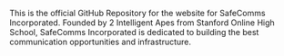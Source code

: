 This is the official GitHub Repository for the website for SafeComms Incorporated. Founded by 2 Intelligent Apes from Stanford Online High School, SafeComms Incorporated is dedicated to building the best communication opportunities and infrastructure.
